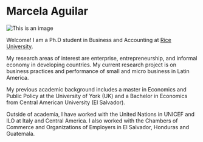 # **Marcela Aguilar**
![This is an image](https://media-exp1.licdn.com/dms/image/C4D03AQFxnXtl48CcZw/profile-displayphoto-shrink_800_800/0/1585364031648?e=1659571200&v=beta&t=-J3Le59oPuY7pNIn07Ww15ekg2UTWvwtI8nZVBZhRtA)

Welcome! 
I am a Ph.D student in Business and Accounting at [Rice University](https://www.rice.edu/). 

My research areas of interest are enterprise, entrepreneurship, and informal economy in developing countries. My current research project is on business practices and performance of small and micro business in Latin America. 

My previous academic background includes a master in Economics and Public Policy at the University of York (UK) and a Bachelor in Economics from Central American University (El Salvador).

Outside of academia, I have worked with the United Nations in UNICEF and ILO at Italy and Central America. I also worked with the Chambers of Commerce and Organizations of Employers in El Salvador, Honduras and Guatemala. 



